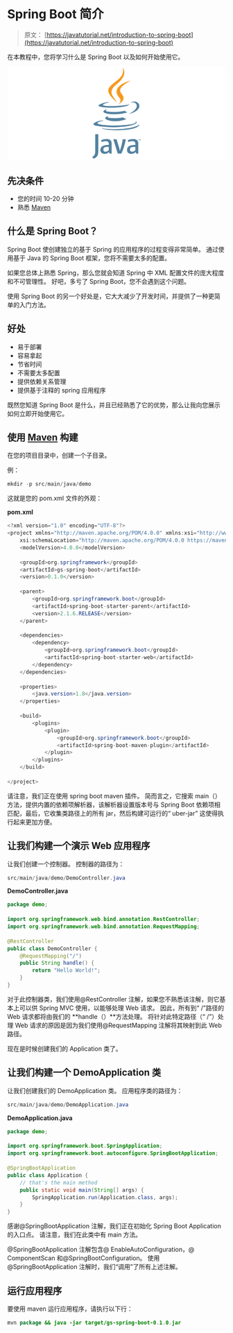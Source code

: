 # Spring Boot 简介

> 原文： [https://javatutorial.net/introduction-to-spring-boot](https://javatutorial.net/introduction-to-spring-boot)

在本教程中，您将学习什么是 Spring Boot 以及如何开始使用它。

![java-featured-image](img/e0db051dedc1179e7424b6d998a6a772.jpg)

## 先决条件

*   您的时间 10-20 分钟
*   熟悉 [Maven](https://javatutorial.net/how-to-install-maven-on-windows-linux-and-mac)

## 什么是 Spring Boot？

Spring Boot 使创建独立的基于 Spring 的应用程序的过程变得非常简单。 通过使用基于 Java 的 Spring Boot 框架，您将不需要太多的配置。

如果您总体上熟悉 Spring，那么您就会知道 Spring 中 XML 配置文件的庞大程度和不可管理性。 好吧，多亏了 Spring Boot，您不会遇到这个问题。

使用 Spring Boot 的另一个好处是，它大大减少了开发时间，并提供了一种更简单的入门方法。

## 好处

*   易于部署
*   容易拿起
*   节省时间
*   不需要太多配置
*   提供依赖关系管理
*   提供基于注释的 spring 应用程序

既然您知道 Spring Boot 是什么，并且已经熟悉了它的优势，那么让我向您展示如何立即开始使用它。

## 使用 [Maven](https://javatutorial.net/how-to-install-maven-on-windows-linux-and-mac) 构建

在您的项目目录中，创建一个子目录。

例：

```java
mkdir -p src/main/java/demo
```

这就是您的 pom.xml 文件的外观：

**pom.xml**

```java
<?xml version="1.0" encoding="UTF-8"?>
<project xmlns="http://maven.apache.org/POM/4.0.0" xmlns:xsi="http://www.w3.org/2001/XMLSchema-instance"
    xsi:schemaLocation="http://maven.apache.org/POM/4.0.0 https://maven.apache.org/xsd/maven-4.0.0.xsd">
    <modelVersion>4.0.0</modelVersion>

    <groupId>org.springframework</groupId>
    <artifactId>gs-spring-boot</artifactId>
    <version>0.1.0</version>

    <parent>
        <groupId>org.springframework.boot</groupId>
        <artifactId>spring-boot-starter-parent</artifactId>
        <version>2.1.6.RELEASE</version>
    </parent>

    <dependencies>
        <dependency>
            <groupId>org.springframework.boot</groupId>
            <artifactId>spring-boot-starter-web</artifactId>
        </dependency>
    </dependencies>

    <properties>
        <java.version>1.8</java.version>
    </properties>

    <build>
        <plugins>
            <plugin>
                <groupId>org.springframework.boot</groupId>
                <artifactId>spring-boot-maven-plugin</artifactId>
            </plugin>
        </plugins>
    </build>

</project>
```

请注意，我们正在使用 spring boot maven 插件。 简而言之，它搜索 main（）方法，提供内置的依赖项解析器，该解析器设置版本号与 Spring Boot 依赖项相匹配，最后，它收集类路径上的所有 jar，然后构建可运行的“ uber-jar” 这使得执行起来更加方便。

## 让我们构建一个演示 Web 应用程序

让我们创建一个控制器。 控制器的路径为：

```java
src/main/java/demo/DemoController.java
```

**DemoController.java**

```java
package demo;

import org.springframework.web.bind.annotation.RestController;
import org.springframework.web.bind.annotation.RequestMapping;

@RestController
public class DemoController {
    @RequestMapping("/")
    public String handle() {
        return "Hello World!";
    }
}
```

对于此控制器类，我们使用@RestController 注解，如果您不熟悉该注解，则它基本上可以供 Spring MVC 使用，以能够处理 Web 请求。 因此，所有到“ /”路径的 Web 请求都将由我们的 **handle（）**方法处理。 将针对此特定路径（“ /”）处理 Web 请求的原因是因为我们使用@RequestMapping 注解将其映射到此 Web 路径。

现在是时候创建我们的 Application 类了。

## 让我们构建一个 DemoApplication 类

让我们创建我们的 DemoApplication 类。 应用程序类的路径为：

```java
src/main/java/demo/DemoApplication.java
```

**DemoApplication.java**

```java
package demo;

import org.springframework.boot.SpringApplication;
import org.springframework.boot.autoconfigure.SpringBootApplication;

@SpringBootApplication
public class Application {
	// that's the main method
    public static void main(String[] args) {
        SpringApplication.run(Application.class, args);
    }
}
```

感谢@SpringBootApplication 注解，我们正在初始化 Spring Boot Application 的入口点。 请注意，我们在此类中有 main 方法。

@SpringBootApplication 注解包含@ EnableAutoConfiguration，@ ComponentScan 和@SpringBootConfiguration。 使用@SpringBootApplication 注解时，我们“调用”了所有上述注解。

## 运行应用程序

要使用 maven 运行应用程序，请执行以下行：

```java
mvn package && java -jar target/gs-spring-boot-0.1.0.jar
```